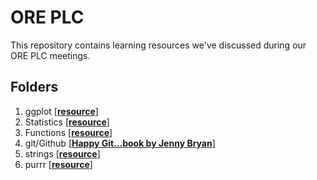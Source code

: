 # ORE PLC

This repository contains learning resources we've discussed during our ORE PLC meetings.

## Folders

1. ggplot \[[**resource**](https://raw.githack.com/ccps-research-eval/ore-plc/main/ggplot/ggplot.html)]
1. Statistics \[[**resource**](https://raw.githack.com/ccps-research-eval/ore-plc/main/statistics/statistics.html)]
1. Functions \[[**resource**](https://raw.githack.com/ccps-research-eval/ore-plc/main/functions/functions.html)]
1. git/Github \[[**Happy Git...book by Jenny Bryan**](https://happygitwithr.com/)]
1. strings \[[**resource**](https://raw.githack.com/ccps-research-eval/ore-plc/main/strings/strings.html)]
1. purrr \[[**resource**](https://raw.githack.com/ccps-research-eval/ore-plc/main/purrr/purrr.html)]

